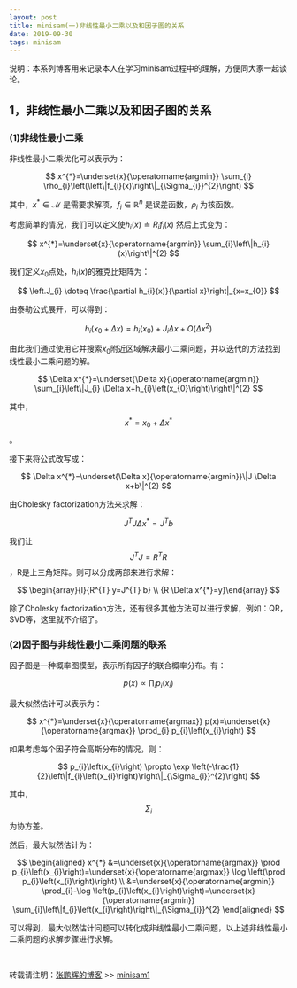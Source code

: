 ```yaml
---
layout: post
title: minisam(一)非线性最小二乘以及和因子图的关系
date: 2019-09-30
tags: minisam
---
```


说明：本系列博客用来记录本人在学习minisam过程中的理解，方便同大家一起谈论。

## 1，非线性最小二乘以及和因子图的关系

### (1)非线性最小二乘
非线性最小二乘优化可以表示为：

$$
x^{*}=\underset{x}{\operatorname{argmin}} \sum_{i} \rho_{i}\left(\left\|f_{i}(x)\right\|_{\Sigma_{i}}^{2}\right) 
$$

其中，$x^{*} \in \mathcal{M}$ 是需要求解项，$f_{i} \in \mathbb{R}^{n}$ 是误差函数，$\rho_{i}$ 为核函数。
  
考虑简单的情况，我们可以定义使$h_{i}(x) \doteq R_{i} f_{i}(x)$ 然后上式变为：

$$
x^{*}=\underset{x}{\operatorname{argmin}} \sum_{i}\left\|h_{i}(x)\right\|^{2}
$$
  
我们定义$x_0$点处，$h_i(x)$的雅克比矩阵为：

$$
\left.J_{i} \doteq \frac{\partial h_{i}(x)}{\partial x}\right|_{x=x_{0}}
$$
  
由泰勒公式展开，可以得到：

$$
h_{i}\left(x_{0}+\Delta x\right)=h_{i}\left(x_{0}\right)+J_{i} \Delta x+O\left(\Delta x^{2}\right)
$$

由此我们通过使用它并搜索$x_0$附近区域解决最小二乘问题，并以迭代的方法找到线性最小二乘问题的解。

$$
\Delta x^{*}=\underset{\Delta x}{\operatorname{argmin}} \sum_{i}\left\|J_{i} \Delta x+h_{i}\left(x_{0}\right)\right\|^{2}
$$

其中，$$x^{*}=x_{0}+\Delta x^{*}$$ 。

接下来将公式改写成： 

$$
\Delta x^{*}=\underset{\Delta x}{\operatorname{argmin}}\|J \Delta x+b\|^{2}
$$

由Cholesky factorization方法来求解：

$$
J^{T} J \Delta x^{*}=J^{T} b
$$

我们让$$J^{T} J=R^{T} R $$ ，R是上三角矩阵。则可以分成两部来进行求解：

$$
\begin{array}{l}{R^{T} y=J^{T} b} \\ {R \Delta x^{*}=y}\end{array}
$$

除了Cholesky factorization方法，还有很多其他方法可以进行求解，例如：QR，SVD等，这里就不介绍了。

### (2)因子图与非线性最小二乘问题的联系

因子图是一种概率图模型，表示所有因子的联合概率分布。有：

$$
p(x) \propto \prod_{i} p_{i}\left(x_{i}\right)
$$

最大似然估计可以表示为：

$$
x^{*}=\underset{x}{\operatorname{argmax}} p(x)=\underset{x}{\operatorname{argmax}} \prod_{i} p_{i}\left(x_{i}\right)
$$

如果考虑每个因子符合高斯分布的情况，则：

$$
p_{i}\left(x_{i}\right) \propto \exp \left(-\frac{1}{2}\left\|f_{i}\left(x_{i}\right)\right\|_{\Sigma_{i}}^{2}\right)
$$

其中，$$\Sigma_{i}$$为协方差。

然后，最大似然估计为：

 $$
\begin{aligned} x^{*} &=\underset{x}{\operatorname{argmax}} \prod p_{i}\left(x_{i}\right)=\underset{x}{\operatorname{argmax}} \log \left(\prod p_{i}\left(x_{i}\right)\right) \\ &=\underset{x}{\operatorname{argmin}} \prod_{i}-\log \left(p_{i}\left(x_{i}\right)\right)=\underset{x}{\operatorname{argmin}} \sum_{i}\left\|f_{i}\left(x_{i}\right)\right\|_{\Sigma_{i}}^{2} \end{aligned}
$$

可以得到，最大似然估计问题可以转化成非线性最小二乘问题，以上述非线性最小二乘问题的求解步骤进行求解。



<br>

转载请注明：[张鹏辉的博客](http://danielzph.github.io) >> [minisam1](https://danielzph.github.io/2019/09/minisam1/)











